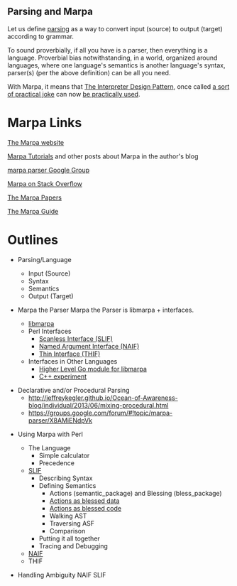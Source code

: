 ﻿Parsing and Marpa
-----------------

Let us define [parsing](http://en.wikipedia.org/wiki/Parsing) as a way to convert input (source) to output (target) according to grammar.

To sound proverbially, if all you have is a parser, then everything is a language. Proverbial bias notwithstanding, in a world, organized around languages, where one language's semantics is another language's syntax, parser(s) (per the above definition) can be all you need.

With Marpa, it means that [The Interpreter Design Pattern](http://en.wikipedia.org/wiki/Interpreter_pattern), once called [a sort of practical joke](https://sites.google.com/site/steveyegge2/ten-great-books) can now [be practically used](http://jeffreykegler.github.io/Ocean-of-Awareness-blog/individual/2013/03/interpreter.html).

Marpa Links
===========

[The Marpa website](http://jeffreykegler.github.io/Marpa-web-site/)

[Marpa Tutorials](http://jeffreykegler.github.io/Ocean-of-Awareness-blog/metapages/annotated.html#TUTORIAL) and other posts about Marpa in the author's blog

[marpa parser Google Group](https://groups.google.com/forum/#!forum/marpa-parser)

[Marpa on Stack Overflow](http://stackoverflow.com/questions/tagged/marpa)

[The Marpa Papers](http://savage.net.au/Perl-modules/html/marpa.papers/index.html)

[The Marpa Guide](http://marpa-guide.github.io/index.html)

Outlines
========

* Parsing/Language
    + Input (Source)
    + Syntax
    + Semantics
    + Output (Target)

* Marpa the Parser
    Marpa the Parser is libmarpa + interfaces.
    + [libmarpa](http://jeffreykegler.github.io/Marpa-web-site/libmarpa.html)
    + Perl Interfaces
        - [Scanless Interface (SLIF)](https://metacpan.org/pod/release/JKEGL/Marpa-R2-2.078000/pod/Scanless/DSL.pod)
        - [Named Argument Interface (NAIF)](https://metacpan.org/pod/release/JKEGL/Marpa-R2-2.078000/pod/NAIF.pod)
        - [Thin Interface (THIF)](https://metacpan.org/pod/release/JKEGL/Marpa-R2-2.078000/pod/Advanced/Thin.pod)
    + Interfaces in Other Languages
        - [Higher Level Go module for libmarpa](https://github.com/pstuifzand/go-marpa/)
        - [C++ experiment](https://github.com/pstuifzand/marpa-cpp-rules)

+ Declarative and/or Procedural Parsing
    - http://jeffreykegler.github.io/Ocean-of-Awareness-blog/individual/2013/06/mixing-procedural.html
    - https://groups.google.com/forum/#!topic/marpa-parser/X8AMiENdpVk

* Using Marpa with Perl
    + The Language
        - Simple calculator
        - Precedence
    + [SLIF](https://metacpan.org/pod/release/JKEGL/Marpa-R2-2.078000/pod/Scanless.pod)
        - Describing Syntax
        - Defining Semantics
            - Actions (semantic_package) and Blessing (bless_package) 
            - [Actions as blessed data](https://metacpan.org/pod/release/JKEGL/Marpa-R2-2.078000/pod/Scanless.pod)
            - [Actions as blessed code](https://metacpan.org/source/JKEGL/Marpa-R2-2.078000/t/sl_gsyn.t)
            - Walking AST
            - Traversing ASF
            - Comparison
        - Putting it all together
        - Tracing and Debugging
    + [NAIF](https://metacpan.org/pod/release/JKEGL/Marpa-R2-2.078000/pod/NAIF.pod)
    + THIF
    
* Handling Ambiguity
NAIF
SLIF
